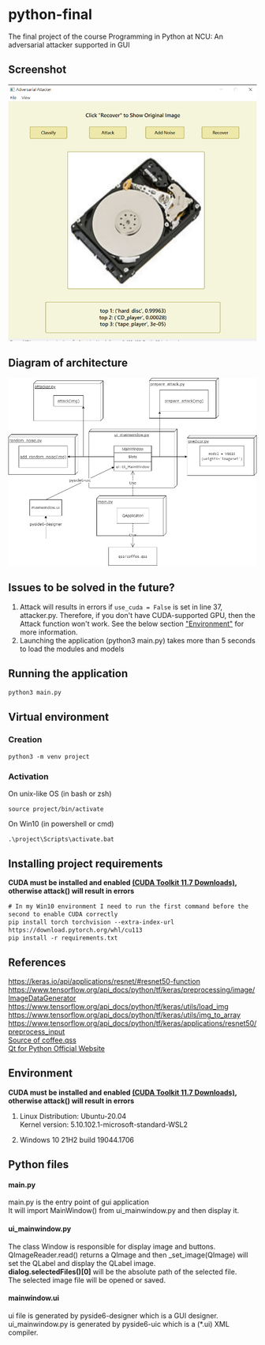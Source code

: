 # python-final
The final project of the course Programming in Python at NCU: An adversarial attacker supported in GUI
## Screenshot
![screenshot](./screenshot.png)

## Diagram of architecture

![Diagram](./Diagram.drawio.png)
## Issues to be solved in the future?
1. Attack will results in errors if ```use_cuda = False``` is set in line 37, attacker.py. Therefore, if you don't have CUDA-supported GPU, then the Attack function won't work. See the below section ["Environment"](https://github.com/sShaAanGg/python-final#environment) for more information.
2. Launching the application (python3 main.py) takes more than 5 seconds to load the modules and models

## Running the application
```
python3 main.py
```

## Virtual environment
### Creation
```
python3 -m venv project
```
### Activation
On unix-like OS (in bash or zsh)
```
source project/bin/activate
```
On Win10 (in powershell or cmd)
```
.\project\Scripts\activate.bat
```
## Installing project requirements
**CUDA must be installed and enabled [(CUDA Toolkit 11.7 Downloads)](https://developer.nvidia.com/cuda-downloads), otherwise attack() will result in errors**
```
# In my Win10 environment I need to run the first command before the second to enable CUDA correctly
pip install torch torchvision --extra-index-url https://download.pytorch.org/whl/cu113
pip install -r requirements.txt
```

## References
https://keras.io/api/applications/resnet/#resnet50-function  
https://www.tensorflow.org/api_docs/python/tf/keras/preprocessing/image/ImageDataGenerator  
https://www.tensorflow.org/api_docs/python/tf/keras/utils/load_img  
https://www.tensorflow.org/api_docs/python/tf/keras/utils/img_to_array  
https://www.tensorflow.org/api_docs/python/tf/keras/applications/resnet50/preprocess_input  
[Source of coffee.qss](https://code.qt.io/cgit/qt/qtbase.git/tree/examples/widgets/widgets/stylesheet/qss/coffee.qss?h=6.3)  
[Qt for Python Official Website](https://doc.qt.io/qtforpython/index.html)

## Environment
**CUDA must be installed and enabled [(CUDA Toolkit 11.7 Downloads)](https://developer.nvidia.com/cuda-downloads), otherwise attack() will result in errors**
1. Linux Distribution: Ubuntu-20.04  
Kernel version: 5.10.102.1-microsoft-standard-WSL2

2. Windows 10 21H2 build 19044.1706

## Python files

#### main.py
main.py is the entry point of gui application  
It will import MainWindow() from ui_mainwindow.py and then display it.
#### ui_mainwindow.py
The class Window is responsible for display image and buttons.  
QImageReader.read() returns a QImage and then _set_image(QImage) will set the QLabel and display the QLabel image.  
**dialog.selectedFiles()[0]** will be the absolute path of the selected file.  
The selected image file will be opened or saved.  

#### mainwindow.ui
ui file is generated by pyside6-designer which is a GUI designer.  
ui_mainwindow.py is generated by pyside6-uic which is a (*.ui) XML compiler.
